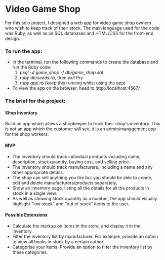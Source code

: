 # Video Game Shop

For this solo project, I designed a web app for video game shop owners who wish to keep track of their stock. The main language used for the code was Ruby, as well as an SQL databases and HTML/CSS for the front-end design.

### To run the app:

* In the terminal, run the following commands to create the database and run the Ruby code:
    1) *psql -d game_shop -f db/game_shop.sql*
    2) *ruby db/seeds.rb*, then *exit* Pry
    3) *ruby app.rb* (keep this running whilst using the app)
* To view the app on the browser, head to http://localhost:4567/




### The brief for the project:
#### Shop Inventory

Build an app which allows a shopkeeper to track their shop's inventory. This is not an app which the customer will see, it is an admin/management app for the shop workers.

#### MVP

* The inventory should track individual products including name, description, stock quantity, buying cost, and selling price.
* The inventory should track manufacturers, including a name and any other appropriate details.
* The shop can sell anything you like but you should be able to create, edit and delete manufacturers/products separately.
* Show an inventory page, listing all the details for all the products in stock in a single view.
* As well as showing stock quantity as a number, the app should visually highlight "low stock" and "out of stock" items to the user.

#### Possible Extensions

* Calculate the markup on items in the store, and display it in the inventory
* Filter the inventory list by manufacturer. For example, provide an option to view all books in stock by a certain author.
* Categorise your items. Provide an option to filter the inventory list by these categories.

